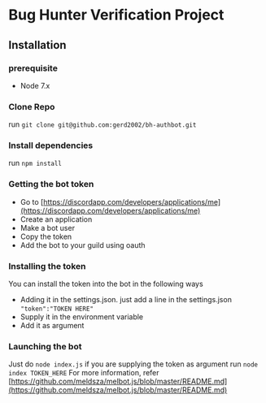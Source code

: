 # Bug Hunter Verification Project
## Installation
### prerequisite
- Node 7.x
### Clone Repo
run `git clone git@github.com:gerd2002/bh-authbot.git`
### Install dependencies
run `npm install`
### Getting the bot token
- Go to [https://discordapp.com/developers/applications/me](https://discordapp.com/developers/applications/me)
- Create an application
- Make a bot user
- Copy the token
- Add the bot to your guild using oauth
### Installing the token
You can install the token into the bot in the following ways
- Adding it in the settings.json. 
just add a line in the settings.json
`"token":"TOKEN HERE"`
- Supply it in the environment variable
- Add it as argument
### Launching the bot
Just do
`node index.js`
if you are supplying the token as argument run
`node index TOKEN_HERE`
For more information, refer [https://github.com/meldsza/melbot.js/blob/master/README.md](https://github.com/meldsza/melbot.js/blob/master/README.md)
